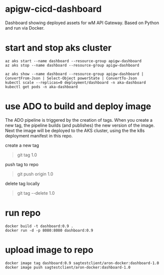 # apigw-cicd-dashboard
Dashboard showing deployed assets for wM API Gateway. Based on Python and run via Docker.

# start and stop aks cluster
```
az aks start --name dashboard --resource-group apigw-dashboard
az aks stop --name dashboard --resource-group apigw-dashboard

az aks show --name dashboard --resource-group apigw-dashboard | ConvertFrom-Json | Select-Object powerState | ConvertTo-Json
kubectl scale --replicas=0 deployment/dashboard -n aka-dashboard
kubectl get pods -n aka-dashboard
```

# use ADO to build and deploy image
The ADO pipeline is triggered by the creation of tags.
When you create a new tag, the pipeline builds (and publishes) the new version of the image.
Next the image will be deployed to the AKS cluster, using the the k8s deployment manifest in this repo.

create a new tag
> git tag 1.0

push tag to repo
> git push origin 1.0

delete tag locally
> git tag --delete 1.0

# run repo
```
docker build -t dashboard:0.9 .
docker run -d -p 8080:8080 dashboard:0.9
```

# upload image to repo
```
docker image tag dashboard:0.9 sagtestclient/aron-docker:dashboard-1.0
docker image push sagtestclient/aron-docker:dashboard-1.0
```